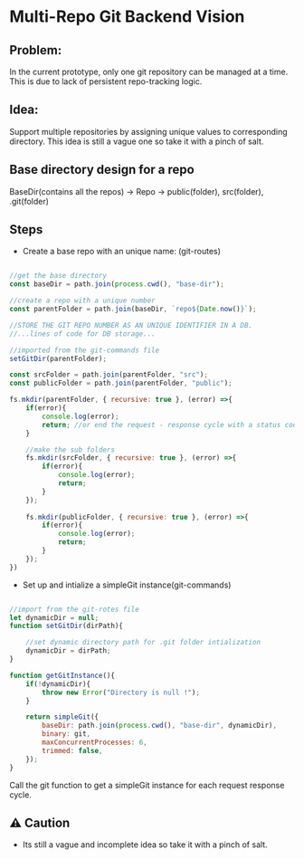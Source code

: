 # Multi-Repo Git Backend Vision

## Problem:
In the current prototype, only one git repository can be managed at a time.
This is due to lack of persistent repo-tracking logic.

## Idea:
Support multiple repositories by assigning unique values to corresponding directory.
This idea is still a vague one so take it with a pinch of salt.

## Base directory design for a repo
BaseDir(contains all the repos) -> Repo -> public(folder), src(folder), .git(folder)

## Steps

- Create a base repo with an unique name:
(git-routes)
```js

//get the base directory
const baseDir = path.join(process.cwd(), "base-dir");

//create a repo with a unique number
const parentFolder = path.join(baseDir, `repo${Date.now()}`);

//STORE THE GIT REPO NUMBER AS AN UNIQUE IDENTIFIER IN A DB.
//...lines of code for DB storage...

//imported from the git-commands file
setGitDir(parentFolder);

const srcFolder = path.join(parentFolder, "src");
const publicFolder = path.join(parentFolder, "public");

fs.mkdir(parentFolder, { recursive: true }, (error) =>{
    if(error){
        console.log(error);
        return; //or end the request - response cycle with a status code
    }

    //make the sub folders
    fs.mkdir(srcFolder, { recursive: true }, (error) =>{
        if(error){
            console.log(error);
            return;
        }
    });
    
    fs.mkdir(publicFolder, { recursive: true }, (error) =>{
        if(error){
            console.log(error);
            return;
        }
    });
})

```

- Set up and intialize a simpleGit instance(git-commands)
```js

//import from the git-rotes file
let dynamicDir = null;
function setGitDir(dirPath){

    //set dynamic directory path for .git folder intialization
    dynamicDir = dirPath;
}

function getGitInstance(){
    if(!dynamicDir){
        throw new Error("Directory is null !");
    }

    return simpleGit({
        baseDir: path.join(process.cwd(), "base-dir", dynamicDir),
        binary: git,
        maxConcurrentProcesses: 6,
        trimmed: false,
    });
}

```
Call the git function to get a simpleGit instance for each request response cycle.

## ⚠ Caution
- Its still a vague and incomplete idea so take it with a pinch of salt.